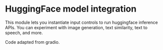 # HuggingFace model integration

This module lets you instantiate input controls to run huggingface
inference APIs. You can experiment with image generation, text similarity,
text to speech, and more.

Code adapted from gradio.
